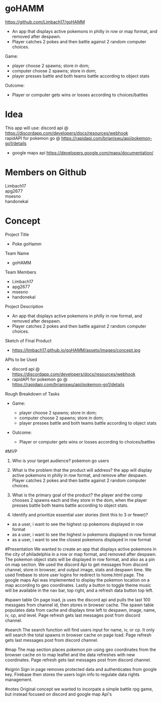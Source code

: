 # goHAMM
https://github.com/Limbach17/goHAMM

- An app that displays active pokemons in philly in row or map format, and removed after despawn.
- Player catches 2 pokes and then battle against 2 random computer choices.

Game: 
- player choose 2 spawns; store in dom;
- computer choose 2 spawns; store in dom;
- player presses battle and both teams battle according to object stats

Outcome: 
- Player or computer gets wins or losses according to choices/battles

# Idea
This app will use:
discord api @ https://discordapp.com/developers/docs/resources/webhook <br>
rapidAPI for pokemon go @ https://rapidapi.com/brianiswu/api/pokemon-go1/details <br>
- google maps api https://developers.google.com/maps/documentation/

# Members on Github
Limbach17 <br>
apg2677 <br>
msesno <br>
handonekal<br>

# Concept
Project Title
- Poke goHamm 

Team Name
- goHAMM

Team Members
- Limbach17 <br>
- apg2677 <br>
- msesno <br>
- handonekal<br>

Project Description
- An app that displays active pokemons in philly in row format, and removed after despawn.
- Player catches 2 pokes and then battle against 2 random computer choices.

Sketch of Final Product
- https://limbach17.github.io/goHAMM/assets/images/concept.jpg

APIs to be Used
- discord api @ https://discordapp.com/developers/docs/resources/webhook <br>
- rapidAPI for pokemon go @ https://rapidapi.com/brianiswu/api/pokemon-go1/details <br>


Rough Breakdown of Tasks
- Game: 
  - player choose 2 spawns; store in dom;
  - computer choose 2 spawns; store in dom;
  - player presses battle and both teams battle according to object stats

- Outcome: 
  - Player or computer gets wins or losses according to choices/battles


#MVP
 1. Who is your target audience?
 pokemon go users
  2. What is the problem that the product will address?
 the app will display active pokemons in philly in row format, and remove after despawn. Player catches 2 pokes and then battle against 2 random computer choices.

  3. What is the primary goal of the product?
  the player and the comp chooses 2 spawns each and they store in the dom, when the player presses battle both teams battle according to object stats.

  4. Identify and prioritize essential user stories (limit this to 3 or fewer)?
  - as a user, i want to see the highest cp pokemons displayed in row format
  - as a user, i want to see the highest iv pokemons displayed in row format
  - as a user, i want to see the closest pokemons displayed in row format

#Presentation
We wanted to create an app that displays active pokemons in the city of philadelphia in a row or map format, and removed after despawn. The pokemon object stats will be displayed in row format, and also as a pin on map section. We used the discord Api to get messages from discord channel, store in browser, and output image, stats and despawn time. We used firebase to store user logins for redirect to home.html page. The google maps Api was implemented to display the pokemon location on a map according to geo coordinates. Lastly a button to toggle theme music will be available in the nav bar, top right, and a refresh data button top left.

#spawn table
On page load, js uses the discord api and pulls the last 100 messgaes from channel id, then stores in browser cache. The spawn table populates data from cache and displays time left to despawn, image, name, iv, cp, and level. Page refresh gets last messages post from discord channel.


#search
The search function will find users input for name, iv, or cp. It only will search the total spawns in browser cache on page load. Page refresh gets last messages post from discord channel.

#map
The map section places pokemon pin using geo coordinates from the browser cache on to map leaflet and the data refreshes with new coordinates. Page refresh gets last messages post from discord channel.


#signin
Sign in page removes protected data and authenticates from google key. Firebase then stores the users login info to regulate data rights management.

#notes
Original concept we wanted to incorpate a simple battle rpg game, but instead focused on discord and google map Api's
